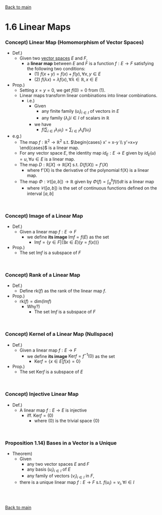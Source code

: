 [Back to main](../../main.md)

# 1.6 Linear Maps
### Concept) Linear Map (Homomorphism of Vector Spaces)
- Def.) 
  - Given two [vector spaces](02.md#concept-vector-space) $`E`$ and $`F`$,
    - a **linear map** between $`E`$ and $`F`$ is a function $`f:E\rightarrow F`$ satisfying the following two conditions:
      - (1) $`f(x+y) = f(x)+f(y), \forall x,y\in E`$
      - (2) $`f(\lambda x) = \lambda f(x), \forall \lambda\in\mathbb{R}, x\in E`$
- Prop.)
  - Setting $`x=y=0`$, we get $`f(0)=0`$ from (1).
  - Linear maps transform linear combinations into linear combinations.
    - i.e.)
      - Given 
        - any finite family $`(u_i)_{i\in I}`$ of vectors in $`E`$
        - any family $`(\lambda_i){i\in I}`$ of scalars in $`\mathbb{R}`$
      - we have
        - $`\displaystyle f\left( \sum_{i\in I} \lambda_i u_i \right) = \sum_{i\in I} \lambda_i f(u_i)`$
- e.g.)
  - The map $`f:\mathbb{R}^2\rightarrow\mathbb{R}^2`$ s.t. $`\begin{cases} x' = x-y \\ y'=x+y \end{cases}`$ is a linear map.
  - For any vector space $`E`$, the identity map $`id_E:E\rightarrow E`$ given by $`id_E(u) = u, \forall u\in E`$ is a linear map.
  - The map $`D:\mathbb{R}[X]\rightarrow\mathbb{R}[X]`$ s.t. $`D(f(X)) = f'(X)`$ 
    - where f'(X) is the derivative of the polynomial f(X) is a linear map.
  - The map $`\Phi:\mathcal{C}([a,b]) \rightarrow \mathbb{R}`$ given by $`\displaystyle \Phi(f) = \int_a^b f(t)dt`$ is a linear map
    - where $`\mathcal{C}([a,b])`$ is the set of continuous functions defined on the interval $`[a,b]`$

<br>

### Concept) Image of a Linear Map
- Def.)
  - Given a linear map $`f:E\rightarrow F`$
    - we define **its image** $`\textrm{Im}f = f(E)`$ as the set
      - $`\textrm{Im} f = \{y\in F | (\exists x \in E) (y=f(x))\}`$
- Prop.)
  - The set $`\textrm{Im} f`$ is a subspace of $`F`$

<br>

### Concept) Rank of a Linear Map
- Def.)
  - Define $`\textrm{rk}(f)`$ as the rank of the linear map $`f`$.
- Prop.)
  - $`\textrm{rk}(f) = \textrm{dim}(\textrm{Im} f)`$
    - Why?)
      - The set $`\textrm{Im} f`$ is a subspace of $`F`$

<br>

### Concept) Kernel of a Linear Map (Nullspace)
- Def.)
  - Given a linear map $`f:E\rightarrow F`$
    - we define **its image** $`\textrm{Ker}f = f^{-1}(0)`$ as the set
      - $`\textrm{Ker} f = \{x\in E | f(x)=0\}`$
- Prop.)
  - The set $`\textrm{Ker} f`$ is a subspace of $`E`$

<br>

### Concept) Injective Linear Map
- Def.)
  - A linear map $`f:E\rightarrow E`$ is injective
    - iff. $`\textrm{Ker} f=(0)`$
      - where $`(0)`$ is the trivial space $`\{0\}`$

<br>

### Proposition 1.14) Bases in a Vector is a Unique
- Theorem)
  - Given
    - any two vector spaces $`E`$ and $`F`$
    - any basis $`(u_i)_{i\in I}`$ of $`E`$
    - any family of vectors $`(v_i)_{i\in I}`$ in $`F`$,
  - there is a unique linear map $`f: E\rightarrow F`$ s.t. $`f(u_i) = v_i, \forall i\in I`$



<br><br>

[Back to main](../../main.md)